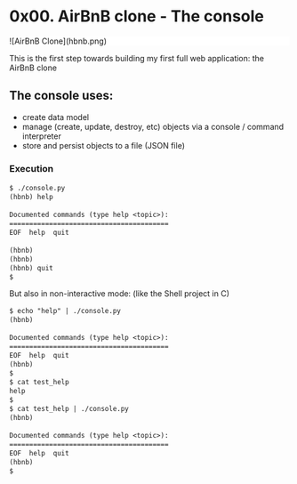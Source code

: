 # 0x00. AirBnB clone - The console

<div style="background-color: white;">
  ![AirBnB Clone](hbnb.png)
</div>

This is the first step towards building my first full web application: the AirBnB clone

## The console uses:

- create data model
- manage (create, update, destroy, etc) objects via a console / command interpreter
- store and persist objects to a file (JSON file)


<h3>Execution</h3>

<pre><code>$ ./console.py
(hbnb) help

Documented commands (type help &lt;topic&gt;):
========================================
EOF  help  quit

(hbnb)
(hbnb)
(hbnb) quit
$
</code></pre>

<p>But also in non-interactive mode: (like the Shell project in C)</p>

<pre><code>$ echo "help" | ./console.py
(hbnb)

Documented commands (type help &lt;topic&gt;):
========================================
EOF  help  quit
(hbnb)
$
$ cat test_help
help
$
$ cat test_help | ./console.py
(hbnb)

Documented commands (type help &lt;topic&gt;):
========================================
EOF  help  quit
(hbnb)
$
</code></pre>
